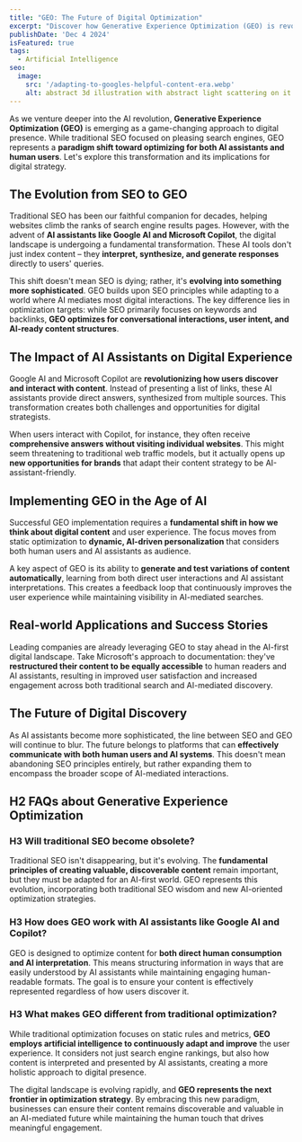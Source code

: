 ```yaml
---
title: "GEO: The Future of Digital Optimization"
excerpt: "Discover how Generative Experience Optimization (GEO) is revolutionizing digital strategy by bridging SEO and AI assistants for enhanced user experience and visibility."
publishDate: 'Dec 4 2024'
isFeatured: true
tags:
  - Artificial Intelligence
seo:
  image:
    src: '/adapting-to-googles-helpful-content-era.webp'
    alt: abstract 3d illustration with abstract light scattering on it
---
```


As we venture deeper into the AI revolution, **Generative Experience Optimization (GEO)** is emerging as a game-changing approach to digital presence. While traditional SEO focused on pleasing search engines, GEO represents a **paradigm shift toward optimizing for both AI assistants and human users**. Let's explore this transformation and its implications for digital strategy.

## The Evolution from SEO to GEO

Traditional SEO has been our faithful companion for decades, helping websites climb the ranks of search engine results pages. However, with the advent of **AI assistants like Google AI and Microsoft Copilot**, the digital landscape is undergoing a fundamental transformation. These AI tools don't just index content – they **interpret, synthesize, and generate responses** directly to users' queries.

This shift doesn't mean SEO is dying; rather, it's **evolving into something more sophisticated**. GEO builds upon SEO principles while adapting to a world where AI mediates most digital interactions. The key difference lies in optimization targets: while SEO primarily focuses on keywords and backlinks, **GEO optimizes for conversational interactions, user intent, and AI-ready content structures**.

## The Impact of AI Assistants on Digital Experience

Google AI and Microsoft Copilot are **revolutionizing how users discover and interact with content**. Instead of presenting a list of links, these AI assistants provide direct answers, synthesized from multiple sources. This transformation creates both challenges and opportunities for digital strategists.

When users interact with Copilot, for instance, they often receive **comprehensive answers without visiting individual websites**. This might seem threatening to traditional web traffic models, but it actually opens up **new opportunities for brands** that adapt their content strategy to be AI-assistant-friendly.

## Implementing GEO in the Age of AI

Successful GEO implementation requires a **fundamental shift in how we think about digital content** and user experience. The focus moves from static optimization to **dynamic, AI-driven personalization** that considers both human users and AI assistants as audience.

A key aspect of GEO is its ability to **generate and test variations of content automatically**, learning from both direct user interactions and AI assistant interpretations. This creates a feedback loop that continuously improves the user experience while maintaining visibility in AI-mediated searches.

## Real-world Applications and Success Stories

Leading companies are already leveraging GEO to stay ahead in the AI-first digital landscape. Take Microsoft's approach to documentation: they've **restructured their content to be equally accessible** to human readers and AI assistants, resulting in improved user satisfaction and increased engagement across both traditional search and AI-mediated discovery.

## The Future of Digital Discovery

As AI assistants become more sophisticated, the line between SEO and GEO will continue to blur. The future belongs to platforms that can **effectively communicate with both human users and AI systems**. This doesn't mean abandoning SEO principles entirely, but rather expanding them to encompass the broader scope of AI-mediated interactions.

## H2 FAQs about Generative Experience Optimization

### H3 Will traditional SEO become obsolete?
Traditional SEO isn't disappearing, but it's evolving. The **fundamental principles of creating valuable, discoverable content** remain important, but they must be adapted for an AI-first world. GEO represents this evolution, incorporating both traditional SEO wisdom and new AI-oriented optimization strategies.

### H3 How does GEO work with AI assistants like Google AI and Copilot?
GEO is designed to optimize content for **both direct human consumption and AI interpretation**. This means structuring information in ways that are easily understood by AI assistants while maintaining engaging human-readable formats. The goal is to ensure your content is effectively represented regardless of how users discover it.

### H3 What makes GEO different from traditional optimization?
While traditional optimization focuses on static rules and metrics, **GEO employs artificial intelligence to continuously adapt and improve** the user experience. It considers not just search engine rankings, but also how content is interpreted and presented by AI assistants, creating a more holistic approach to digital presence.

The digital landscape is evolving rapidly, and **GEO represents the next frontier in optimization strategy**. By embracing this new paradigm, businesses can ensure their content remains discoverable and valuable in an AI-mediated future while maintaining the human touch that drives meaningful engagement.